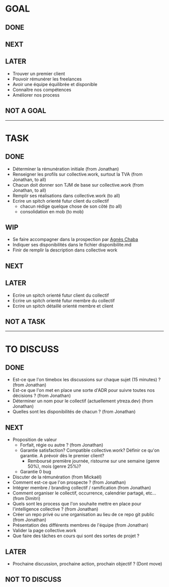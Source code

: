 # GOAL

## DONE

## NEXT

## LATER
- Trouver un premier client
- Pouvoir rémunérer les freelances
- Avoir une équipe équilibrée et disponible
- Connaître nos compétences
- Améliorer nos process

## NOT A GOAL


----------------------------

# TASK

## DONE
- Déterminer la rémunération initiale (from Jonathan)
- Renseigner les profils sur collective.work, surtout la TVA (from Jonathan, to all)
- Chacun doit donner son TJM de base sur collective.work (from Jonathan, to all)
- Remplir ses réalisations dans collective.work (to all)
- Ecrire un spitch orienté futur client du collectif
  - chacun rédige quelque chose de son côté (to all)
  - consolidation en mob (to mob)

## WIP
- Se faire accompagner dans la prospection par [Agnès Chaba](https://www.linkedin.com/in/agn%C3%A8s-chaba/)
- Indiquer ses disponibilités dans le fichier disponibilite.md
- Finir de remplir la description dans collective work

## NEXT

## LATER
- Ecrire un spitch orienté futur client du collectif
- Ecrire un spitch orienté futur membre du collectif
- Ecrire un spitch détaillé orienté membre et client 

## NOT A TASK


----------------------------



# TO DISCUSS

## DONE
- Est-ce que l'on timebox les discussions sur chaque sujet (15 minutes) ? (from Jonathan)
- Est-ce que l'on met en place une sorte d'ADR pour suivre toutes nos décisions ? (from Jonathan)
- Déterminer un nom pour le collectif (actuellement ytreza.dev) (from Jonathan)
- Quelles sont les disponibilités de chacun ? (from Jonathan)

## NEXT
- Proposition de valeur
  - Forfait, régie ou autre ? (from Jonathan)
  - Garantie satisfaction? Compatible collective.work? Définir ce qu'on garantie. A prévoir dès le premier client?
    - Remboursé première journée, ristourne sur une semaine (genre 50%), mois (genre 25%)?
  - Garantie 0 bug
- Discuter de la rémunération (from Mickaël)
- Comment est-ce que l'on prospecte ? (from Jonathan)
- Intégrer membre / branding collectif / ramification (from Jonathan)
- Comment organiser le collectif, occurrence, calendrier partagé, etc... (from Dimitri)
- Quels sont les process que l'on souhaite mettre en place pour l'intelligence collective ? (from Jonathan)
- Créer un repo privé ou une organisation au lieu de ce repo git public (from Jonathan)
- Présentation des différents membres de l'équipe (from Jonathan)
- Valider la page collective.work
- Que faire des tâches en cours qui sont des sortes de projet ?

  
## LATER
- Prochaine discussion, prochaine action, prochain objectif ? (Dont move)

## NOT TO DISCUSS


